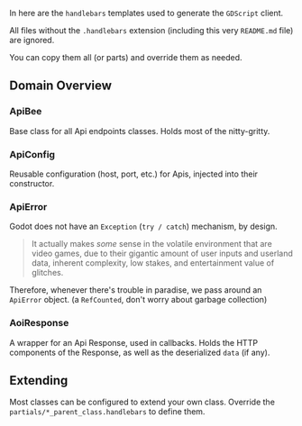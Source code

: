 In here are the `handlebars` templates used to generate the `GDScript` client.

All files without the `.handlebars` extension (including this very `README.md` file) are ignored.

You can copy them all (or parts) and override them as needed.


## Domain Overview

### ApiBee

Base class for all Api endpoints classes.
Holds most of the nitty-gritty.


### ApiConfig

Reusable configuration (host, port, etc.) for Apis, injected into their constructor.


### ApiError

Godot does not have an `Exception` (`try / catch`) mechanism, by design.

> It actually makes _some_ sense in the volatile environment that are video games,
> due to their gigantic amount of user inputs and userland data,
> inherent complexity, low stakes, and entertainment value of glitches.

Therefore, whenever there's trouble in paradise, we pass around an `ApiError` object. (a `RefCounted`, don't worry about garbage collection)


### AoiResponse

A wrapper for an Api Response, used in callbacks.
Holds the HTTP components of the Response, as well as the deserialized `data` (if any).


## Extending

Most classes can be configured to extend your own class.
Override the `partials/*_parent_class.handlebars` to define them.
